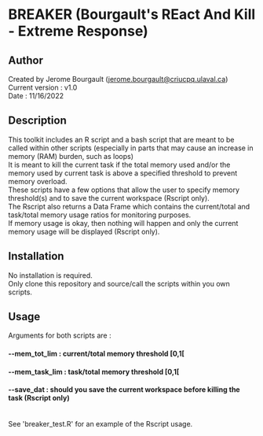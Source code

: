 # BREAKER (Bourgault's REact And Kill - Extreme Response)

## Author
Created by Jerome Bourgault (jerome.bourgault@criucpq.ulaval.ca) <br>
Current version : v1.0 <br>
Date : 11/16/2022

## Description
This toolkit includes an R script and a bash script that are meant to be called within other scripts (especially in parts that may cause an increase in memory (RAM) burden, such as loops) <br>
It is meant to kill the current task if the total memory used and/or the memory used by current task is above a specified threshold to prevent memory overload. <br>
These scripts have a few options that allow the user to specify memory threshold(s) and to save the current workspace (Rscript only). <br>
The Rscript also returns a Data Frame which contains the current/total and task/total memory usage ratios for monitoring purposes.<br>
If memory usage is okay, then nothing will happen and only the current memory usage will be displayed (Rscript only).

## Installation
No installation is required. <br>
Only clone this repository and source/call the scripts within you own scripts.

## Usage
Arguments for both scripts are : <br>
#### --mem_tot_lim : current/total memory threshold [0,1[
#### --mem_task_lim : task/total memory threshold [0,1[
#### --save_dat : should you save the current workspace before killing the task (Rscript only)

<br>
See 'breaker_test.R' for an example of the Rscript usage.
